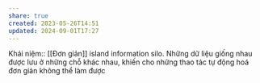 ```yaml
---
share: true
created: 2023-05-26T14:51
updated: 2024-09-01T17:27
---
```

Khái niệm:: [[Đơn giản]]
island information silo. Những dữ liệu giống nhau được lưu ở những chỗ khác nhau, khiến cho những thao tác tự động hoá đơn giản không thể làm được
